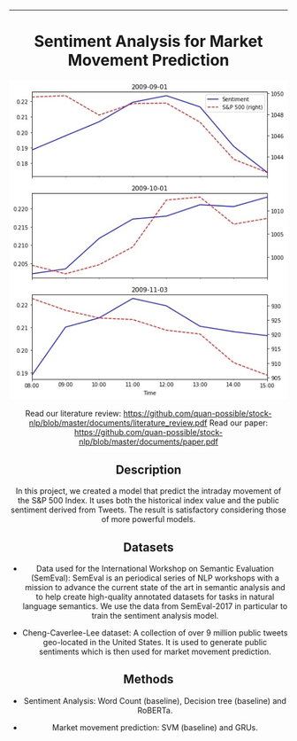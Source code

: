 ---

<div align="center">    
 
# Sentiment Analysis for Market Movement Prediction
 ![alt text](https://github.com/quan-possible/stock-nlp/blob/master/documents/stonks.jpg)
 
 Read our literature review: https://github.com/quan-possible/stock-nlp/blob/master/documents/literature_review.pdf
 Read our paper: https://github.com/quan-possible/stock-nlp/blob/master/documents/paper.pdf
 
## Description   
In this project, we created a model that predict the intraday movement of the S&P 500 Index. It uses both the historical index value and the public sentiment derived from Tweets. The result is satisfactory considering those of more powerful models.

## Datasets

- Data used for the International Workshop on Semantic Evaluation (SemEval): SemEval is an periodical series of NLP workshops with a mission to advance the current state of the art in semantic analysis and to help create high-quality annotated datasets for tasks in natural language semantics. We use the data from SemEval-2017 in particular to train the sentiment analysis model.

- Cheng-Caverlee-Lee dataset: A collection of over 9 million public tweets geo-located in the United States. It is used to generate public sentiments which is then used for market movement prediction.

## Methods

- Sentiment Analysis: Word Count (baseline), Decision tree (baseline) and RoBERTa.

- Market movement prediction: SVM (baseline) and GRUs.





